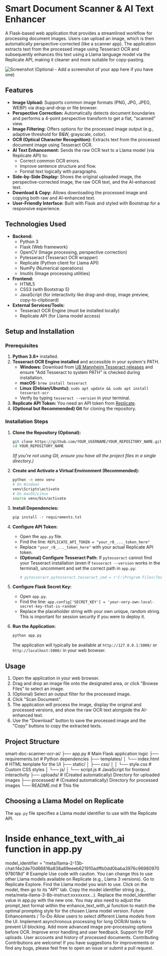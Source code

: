 # Smart Document Scanner & AI Text Enhancer

A Flask-based web application that provides a streamlined workflow for processing document images. Users can upload an image, which is then automatically perspective-corrected (like a scanner app). The application extracts text from the processed image using Tesseract OCR and subsequently enhances this text using a Llama language model via the Replicate API, making it cleaner and more suitable for copy-pasting.

![Screenshot (Optional - Add a screenshot of your app here if you have one)](placeholder_screenshot.png)

## Features

*   **Image Upload:** Supports common image formats (PNG, JPG, JPEG, WEBP) via drag-and-drop or file browser.
*   **Perspective Correction:** Automatically detects document boundaries and performs a 4-point perspective transform to get a flat, "scanned" view.
*   **Image Filtering:** Offers options for the processed image output (e.g., adaptive threshold for B&W, grayscale, color).
*   **OCR (Optical Character Recognition):** Extracts text from the processed document image using Tesseract OCR.
*   **AI Text Enhancement:** Sends the raw OCR text to a Llama model (via Replicate API) to:
    *   Correct common OCR errors.
    *   Improve sentence structure and flow.
    *   Format text logically with paragraphs.
*   **Side-by-Side Display:** Shows the original uploaded image, the perspective-corrected image, the raw OCR text, and the AI-enhanced text.
*   **Download & Copy:** Allows downloading the processed image and copying both raw and AI-enhanced text.
*   **User-Friendly Interface:** Built with Flask and styled with Bootstrap for a responsive experience.

## Technologies Used

*   **Backend:**
    *   Python 3
    *   Flask (Web framework)
    *   OpenCV (Image processing, perspective correction)
    *   Pytesseract (Tesseract OCR wrapper)
    *   Replicate (Python client for Llama API)
    *   NumPy (Numerical operations)
    *   Imutils (Image processing utilities)
*   **Frontend:**
    *   HTML5
    *   CSS3 (with Bootstrap 5)
    *   JavaScript (for interactivity like drag-and-drop, image preview, copy-to-clipboard)
*   **External Services/Tools:**
    *   Tesseract OCR Engine (must be installed locally)
    *   Replicate API (for Llama model access)

## Setup and Installation

### Prerequisites

1.  **Python 3.8+** installed.
2.  **Tesseract OCR Engine installed** and accessible in your system's PATH.
    *   **Windows:** Download from [UB Mannheim Tesseract releases](https://github.com/UB-Mannheim/tesseract/wiki) and ensure "Add Tesseract to system PATH" is checked during installation.
    *   **macOS:** `brew install tesseract`
    *   **Linux (Debian/Ubuntu):** `sudo apt update && sudo apt install tesseract-ocr`
    *   Verify by typing `tesseract --version` in your terminal.
3.  **Replicate API Token:** You need an API token from [Replicate](https://replicate.com/).
4.  **(Optional but Recommended) Git** for cloning the repository.

### Installation Steps

1.  **Clone the Repository (Optional):**
    ```bash
    git clone https://github.com/YOUR_USERNAME/YOUR_REPOSITORY_NAME.git
    cd YOUR_REPOSITORY_NAME
    ```
    *(If you're not using Git, ensure you have all the project files in a single directory.)*

2.  **Create and Activate a Virtual Environment (Recommended):**
    ```bash
    python -m venv venv
    # On Windows
    venv\Scripts\activate
    # On macOS/Linux
    source venv/bin/activate
    ```

3.  **Install Dependencies:**
    ```bash
    pip install -r requirements.txt
    ```

4.  **Configure API Token:**
    *   Open the `app.py` file.
    *   Find the line: `REPLICATE_API_TOKEN = "your_r8_..._token_here"`
    *   Replace `"your_r8_..._token_here"` with your actual Replicate API token.
    *   **(Optional) Configure Tesseract Path:** If `pytesseract` cannot find your Tesseract installation (even if `tesseract --version` works in the terminal), uncomment and set the correct path in `app.py`:
        ```python
        # pytesseract.pytesseract.tesseract_cmd = r'C:\Program Files\Tesseract-OCR\tesseract.exe' # Example for Windows
        ```

5.  **Configure Flask Secret Key:**
    *   Open `app.py`.
    *   Find the line: `app.config['SECRET_KEY'] = 'your-very-own-local-secret-key-that-is-random'`
    *   Replace the placeholder string with your own unique, random string. This is important for session security if you were to deploy it.

6.  **Run the Application:**
    ```bash
    python app.py
    ```
    The application will typically be available at `http://127.0.0.1:5000/` or `http://localhost:5000/` in your web browser.

## Usage

1.  Open the application in your web browser.
2.  Drag and drop an image file onto the designated area, or click "Browse Files" to select an image.
3.  (Optional) Select an output filter for the processed image.
4.  Click "Scan Document".
5.  The application will process the image, display the original and processed versions, and show the raw OCR text alongside the AI-enhanced text.
6.  Use the "Download" button to save the processed image and the "Copy" buttons to copy the extracted texts.

## Project Structure
smart-doc-scanner-ocr-ai/
├── app.py # Main Flask application logic
├── requirements.txt # Python dependencies
├── templates/
│ └── index.html # HTML template for the UI
├── static/
│ ├── css/
│ │ └── style.css # Custom CSS styles
│ └── js/
│ └── script.js # JavaScript for frontend interactivity
├── uploads/ # (Created automatically) Directory for uploaded images
├── processed/ # (Created automatically) Directory for processed images
└── README.md # This file
## Choosing a Llama Model on Replicate

The `app.py` file specifies a Llama model identifier to use with the Replicate API.

# Inside enhance_text_with_ai function in app.py
model_identifier = "meta/llama-2-13b-chat:f4e2de70d66816a838a89eeeb621910adffb0dd0baba3976c96980970978018d" # Example
Use code with caution.
You can change this to use other Llama models available on Replicate (e.g., Llama 3 versions).
Go to Replicate Explore.
Find the Llama model you wish to use.
Click on the model, then go to its "API" tab.
Copy the model identifier string (e.g., meta/meta-llama-3-8b-instruct:xxxxxxxx...).
Replace the model_identifier value in app.py with the new one.
You may also need to adjust the prompt_text format within the enhance_text_with_ai function to match the optimal prompting style for the chosen Llama model version.
Future Enhancements / To-Do
Allow users to select different Llama models from the UI.
Implement asynchronous processing for long OCR/AI tasks to prevent UI blocking.
Add more advanced image pre-processing options before OCR.
Improve error handling and user feedback.
Support for PDF uploads.
User accounts and history of processed documents.
Contributing
Contributions are welcome! If you have suggestions for improvements or find any bugs, please feel free to open an issue or submit a pull request.


